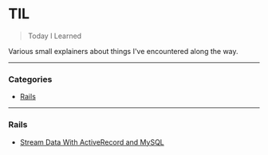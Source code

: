 # TIL

> Today I Learned

Various small explainers about things I've encountered along the way.

---

### Categories

* [Rails](#rails)

---

### Rails

- [Stream Data With ActiveRecord and MySQL](rails/stream-data-with-activerecord-and-mysql.md)
